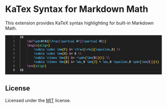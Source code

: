 # KaTex Syntax for Markdown Math

This extension provides KaTeX syntax highlighting for built-in Markdown Math.

![](images/screenshot.png)

## License

Licensed under the [MIT](LICENSE) license.
